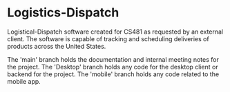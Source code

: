 # Logistics-Dispatch
Logistical-Dispatch software created for CS481 as requested by an external client. The software is capable of tracking and scheduling deliveries of products across the United States.

The 'main' branch holds the documentation and internal meeting notes for the project. The 'Desktop' branch holds any code for the desktop client or backend for the project. The 'mobile' branch holds any code related to the mobile app.